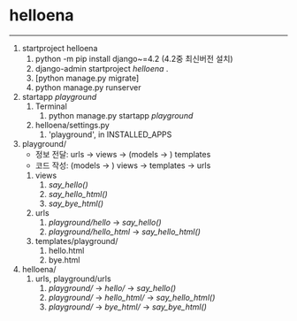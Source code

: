 # helloena
***
1. startproject helloena
   1. python -m pip install django~=4.2 (4.2중 최신버전 설치)
   2. django-admin startproject _helloena_ .
   3. [python manage.py migrate]
   4. python manage.py runserver
2. startapp _playground_ 
   1. Terminal
      1. python manage.py startapp _playground_
   2. helloena/settings.py
      1. 'playground', in INSTALLED_APPS
3. playground/
   - 정보 전달: urls -> views -> (models -> ) templates
   - 코드 작성: (models -> ) views -> templates -> urls
   1. views
      1. _say_hello()_
      2. _say_hello_html()_
      3. _say_bye_html()_
   2. urls
      1. _playground/hello_ -> _say_hello()_
      2. _playground/hello_html_ -> _say_hello_html()_
   3. templates/playground/
      1. hello.html
      2. bye.html
4. helloena/
   1. urls, playground/urls
      1. _playground/_ -> _hello/_ -> _say_hello()_
      2. _playground/_ -> _hello_html/_ -> _say_hello_html()_
      3. _playground/_ -> _bye_html/_ -> _say_bye_html()_
